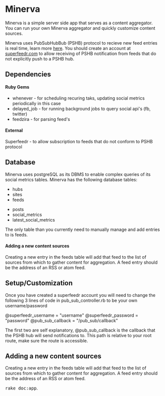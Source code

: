 # Minerva

Minerva is a simple server side app that serves as a content aggregator. You can run your own Minerva aggregator and quickly customize content sources. 

Minerva uses PubSubHubBub (PSHB) protocol to recieve new feed entries is real time, learn more [here](https://code.google.com/p/pubsubhubbub/). You should create an account at [superfeedr.com](http://superfeedr.com/) to allow receiving of PSHB notification from feeds that do not explicitly push to a PSHB hub.

## Dependencies

#### Ruby Gems
- whenever - for scheduling recuring taks, updating social metrics periodically in this case
- delayed_job - for running background jobs to query social api's (fb, twitter)
- feedzira - for parsing feed's

#### External
Superfeedr - to allow subscription to feeds that do not conform to PSHB protocol

## Database
Minerva uses postgreSQL as its DBMS to enable complex queries of its social metrics tables. Minerva has the following database tables:

- hubs
- sites
- feeds
+ posts
+ social_metrics
+ latest_social_metrics

The only table than you currently need to manually manage and add entries to is feeds.

#### Adding a new content sources
Creating a new entry in the feeds table will add that feed to the list of sources from which to gather content for aggregation. A feed entry should be the address of an RSS or atom feed.

## Setup/Customization
Once you have created a superfeedr account you will need to change the following 3 lines of code in pub_sub_controller.rb to be your own username/password

@superfeedr_username = "username"
@superfeedr_password = "password"
@pub_sub_callback = "/pub_sub/callback"

The first two are self explanatory, @pub_sub_callback is the callback that the PSHB hub will send notifications to. This path is relative to your root route, make sure the route is accessible.

## Adding a new content sources
Creating a new entry in the feeds table will add that feed to the list of sources from which to gather content for aggregation. A feed entry should be the address of an RSS or atom feed.


<tt>rake doc:app</tt>.
